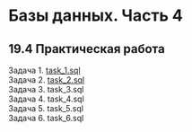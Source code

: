 # Базы данных. Часть 4
## 19.4 Практическая работа

Задача 1. [task_1.sql](https://github.com/wafflelios/Python-Advanced/blob/main/mod19/task_1.sql)<br>
Задача 2. [task_2.sql](https://github.com/wafflelios/Python-Advanced/blob/main/mod19/task_2.sql)<br>
Задача 3. task_3.sql<br>
Задача 4. task_4.sql<br>
Задача 5. task_5.sql<br>
Задача 6. task_6.sql<br>
